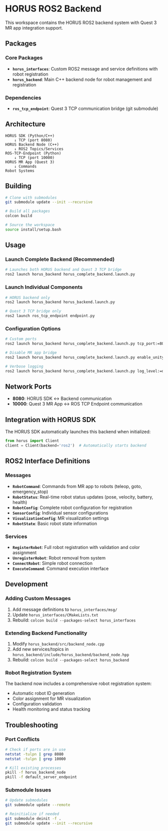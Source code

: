 # HORUS ROS2 Backend

This workspace contains the HORUS ROS2 backend system with Quest 3 MR app integration support.

## Packages

### Core Packages
- **`horus_interfaces`**: Custom ROS2 message and service definitions with robot registration
- **`horus_backend`**: Main C++ backend node for robot management and registration

### Dependencies
- **`ros_tcp_endpoint`**: Quest 3 TCP communication bridge (git submodule)

## Architecture

```
HORUS SDK (Python/C++)
    ↓ TCP (port 8080)
HORUS Backend Node (C++)
    ↓ ROS2 Topics/Services
ROS-TCP-Endpoint (Python)
    ↓ TCP (port 10000)
HORUS MR App (Quest 3)
    ↓ Commands
Robot Systems
```

## Building

```bash
# Clone with submodules
git submodule update --init --recursive

# Build all packages
colcon build

# Source the workspace
source install/setup.bash
```

## Usage

### Launch Complete Backend (Recommended)
```bash
# Launches both HORUS backend and Quest 3 TCP bridge
ros2 launch horus_backend horus_complete_backend.launch.py
```

### Launch Individual Components
```bash
# HORUS backend only
ros2 launch horus_backend horus_backend.launch.py

# Quest 3 TCP bridge only
ros2 launch ros_tcp_endpoint endpoint.py
```

### Configuration Options
```bash
# Custom ports
ros2 launch horus_backend horus_complete_backend.launch.py tcp_port:=8080 unity_tcp_port:=10000

# Disable MR app bridge
ros2 launch horus_backend horus_complete_backend.launch.py enable_unity_bridge:=false

# Verbose logging
ros2 launch horus_backend horus_complete_backend.launch.py log_level:=debug
```

## Network Ports

- **8080**: HORUS SDK ↔ Backend communication
- **10000**: Quest 3 MR App ↔ ROS TCP Endpoint communication

## Integration with HORUS SDK

The HORUS SDK automatically launches this backend when initialized:

```python
from horus import Client
client = Client(backend='ros2')  # Automatically starts backend
```

## ROS2 Interface Definitions

### Messages
- **`RobotCommand`**: Commands from MR app to robots (teleop, goto, emergency_stop)
- **`RobotStatus`**: Real-time robot status updates (pose, velocity, battery, health)
- **`RobotConfig`**: Complete robot configuration for registration
- **`SensorConfig`**: Individual sensor configurations 
- **`VisualizationConfig`**: MR visualization settings
- **`RobotState`**: Basic robot state information

### Services
- **`RegisterRobot`**: Full robot registration with validation and color assignment
- **`UnregisterRobot`**: Robot removal from system
- **`ConnectRobot`**: Simple robot connection
- **`ExecuteCommand`**: Command execution interface

## Development

### Adding Custom Messages
1. Add message definitions to `horus_interfaces/msg/`
2. Update `horus_interfaces/CMakeLists.txt`
3. Rebuild: `colcon build --packages-select horus_interfaces`

### Extending Backend Functionality
1. Modify `horus_backend/src/backend_node.cpp`
2. Add new services/topics in `horus_backend/include/horus_backend/backend_node.hpp`
3. Rebuild: `colcon build --packages-select horus_backend`

### Robot Registration System
The backend now includes a comprehensive robot registration system:
- Automatic robot ID generation
- Color assignment for MR visualization
- Configuration validation
- Health monitoring and status tracking

## Troubleshooting

### Port Conflicts
```bash
# Check if ports are in use
netstat -tulpn | grep 8080
netstat -tulpn | grep 10000

# Kill existing processes
pkill -f horus_backend_node
pkill -f default_server_endpoint
```

### Submodule Issues
```bash
# Update submodules
git submodule update --remote

# Reinitialize if needed
git submodule deinit -f .
git submodule update --init --recursive
```